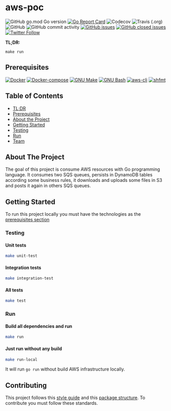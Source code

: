 # aws-poc 

![GitHub go.mod Go version](https://img.shields.io/github/go-mod/go-version/ricardomedeirosdacostajunior/aws-poc)
[![Go Report Card](https://goreportcard.com/badge/github.com/ricardomedeirosdacostajunior/aws-poc)](https://goreportcard.com/report/github.com/ricardomedeirosdacostajunior/aws-poc)
![Codecov](https://img.shields.io/codecov/c/github/ricardomedeirosdacostajunior/aws-poc)
![Travis (.org)](https://img.shields.io/travis/ricardomedeirosdacostajunior/aws-poc)
![GitHub](https://img.shields.io/github/license/ricardomedeirosdacostajunior/aws-poc)
![GitHub commit activity](https://img.shields.io/github/commit-activity/m/ricardomedeirosdacostajunior/aws-poc)
[![GitHub issues](https://img.shields.io/github/issues/ricardomedeirosdacostajunior/aws-poc?color=green)](https://github.com/ricardomedeirosdacostajunior/aws-poc/issues?q=is%3Aopen+is%3Aissue)
[![GitHub closed issues](https://img.shields.io/github/issues-closed/ricardomedeirosdacostajunior/aws-poc?color=red)](https://github.com/ricardomedeirosdacostajunior/aws-poc/issues?q=is%3Aissue+is%3Aclosed)
[![Twitter Follow](https://img.shields.io/twitter/follow/RMedeirosCosta?style=social)](https://twitter.com/RMedeirosCosta)

**TL;DR:**
```console
make run
```

## Prerequisites
[![Docker](https://img.shields.io/badge/Docker-19.03.9-blue)](https://www.docker.com/)
[![Docker-compose](https://img.shields.io/badge/Docker--compose-1.25.5-blue)](https://github.com/docker/compose/releases)
[![GNU Make](https://img.shields.io/badge/GNU%20Make-4.2.1-lightgrey)](https://www.gnu.org/software/make/)
[![GNU Bash](https://img.shields.io/badge/GNU%20Bash-4.2.1-lightgrey)](https://www.gnu.org/software/bash/)
[![aws-cli](https://img.shields.io/badge/aws--cli-1.18.95-yellow)](https://github.com/aws/aws-cli)
[![shfmt](https://img.shields.io/badge/shfmt-v3.1.0-lightgrey)](https://github.com/mvdan/sh)

## Table of Contents
* [TL;DR](#aws-poc)
* [Prerequisites](#prerequisites)
* [About the Project](#about-the-project)
* [Getting Started](#getting-started)
* [Testing](#testing)
* [Run](#run)
* [Team](#team)

## About The Project

The goal of this project is consume AWS resources with Go programming language. It consumes two SQS queues, persists in DynamoDB tables according some business rules, it downloads and uploads some files in S3 and posts it again in others SQS queues.

## Getting Started

To run this project locally you must have the technologies as the [prerequisites section](#prerequisites)

### Testing
#### Unit tests
```sh
make unit-test
```

#### Integration tests
```sh
make integration-test
```

#### All tests
```sh
make test
```

### Run
#### Build all dependencies and run 
```sh
make run
```

#### Just run without any build
```sh
make run-local
```

It will run `go run` without build AWS infrastructure locally.   

## Contributing 

This project follows this [style guide](https://github.com/golang/go/wiki/CodeReviewComments#error-strings) and this [package structure](https://github.com/golang-standards/project-layout). To contribute you must follow these standards.
